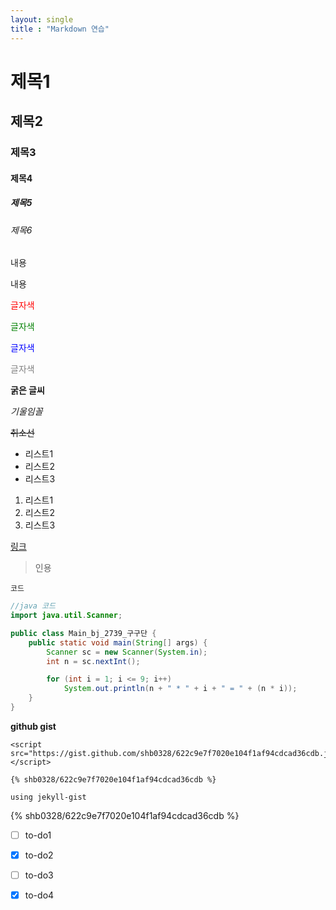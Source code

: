 ```yaml
---
layout: single
title : "Markdown 연습"
---
```


# 제목1
## 제목2
### 제목3
#### 제목4
##### 제목5
###### 제목6

내용

내용

<span style="color:red">글자색</span>

<span style="color:green">글자색</span>

<span style="color:blue">글자색</span>

<span style="color:grey">글자색</span>

**굵은 글씨**

*기울임꼴*

~~취소선~~

* 리스트1
* 리스트2
* 리스트3

1. 리스트1
2. 리스트2
3. 리스트3

[링크](https://shb0328.github.io/)

> 인용

```
코드
```

```java
//java 코드
import java.util.Scanner;

public class Main_bj_2739_구구단 {
    public static void main(String[] args) {
        Scanner sc = new Scanner(System.in);
        int n = sc.nextInt();

        for (int i = 1; i <= 9; i++)
            System.out.println(n + " * " + i + " = " + (n * i));
    }
}

```

**github gist**

```
<script src="https://gist.github.com/shb0328/622c9e7f7020e104f1af94cdcad36cdb.js"></script>
```

<script src="https://gist.github.com/shb0328/622c9e7f7020e104f1af94cdcad36cdb.js"></script>

```
{% shb0328/622c9e7f7020e104f1af94cdcad36cdb %} 

using jekyll-gist
```

{% shb0328/622c9e7f7020e104f1af94cdcad36cdb %}

- [ ] to-do1
- [X] to-do2
- [ ] to-do3
- [X] to-do4

